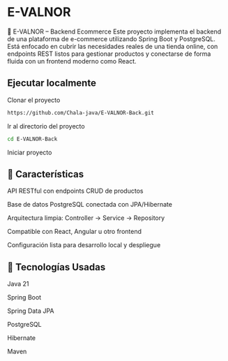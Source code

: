 
# E-VALNOR

🛒 E-VALNOR – Backend Ecommerce
Este proyecto implementa el backend de una plataforma de e-commerce utilizando Spring Boot y PostgreSQL. Está enfocado en cubrir las necesidades reales de una tienda online, con endpoints REST listos para gestionar productos y conectarse de forma fluida con un frontend moderno como React.


## Ejecutar localmente

Clonar el proyecto

```bash
https://github.com/Chala-java/E-VALNOR-Back.git
```

Ir al directorio del proyecto
```bash
cd E-VALNOR-Back
```
Iniciar proyecto



## 🚀 Características


API RESTful con endpoints CRUD de productos

Base de datos PostgreSQL conectada con JPA/Hibernate

Arquitectura limpia: Controller → Service → Repository

Compatible con React, Angular u otro frontend

Configuración lista para desarrollo local y despliegue


## 🧪 Tecnologías Usadas


Java 21

Spring Boot 

Spring Data JPA

PostgreSQL

Hibernate

Maven






